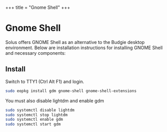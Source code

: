 +++
title = "Gnome Shell"
+++
# Gnome Shell

Solus offers GNOME Shell as an alternative to the Budgie desktop environment. Below are installation instructions for installing GNOME Shell and necessary components:

## Install

Switch to TTY1 (Ctrl Alt F1) and login.

``` bash
sudo eopkg install gdm gnome-shell gnome-shell-extensions
```

You must also disable lightdm and enable gdm

``` bash
sudo systemctl disable lightdm
sudo systemctl stop lightdm
sudo systemctl enable gdm
sudo systemctl start gdm
```